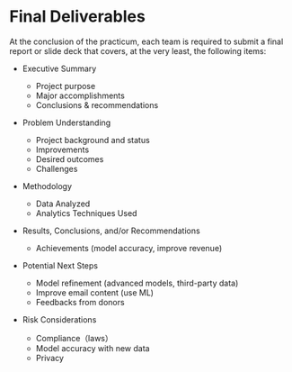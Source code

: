 # Final Deliverables
At the conclusion of the practicum, each team is required to submit a final report or slide deck that
covers, at the very least, the following items:

* Executive Summary
	* Project purpose
	* Major accomplishments
   	* Conclusions & recommendations

* Problem Understanding
 	* Project background and status
   	* Improvements
  * Desired outcomes
  * Challenges
* Methodology
	* Data Analyzed
 	* Analytics Techniques Used

* Results, Conclusions, and/or Recommendations
	* Achievements (model accuracy, improve revenue)

* Potential Next Steps
	* Model refinement (advanced models, third-party data)
 	* Improve email content (use ML)
  	* Feedbacks from donors

* Risk Considerations
	* Compliance（laws）
 	* Model accuracy with new data
  	* Privacy
 

